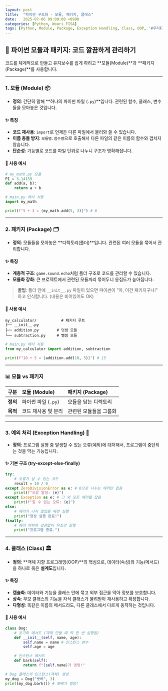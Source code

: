 ```yaml
---
layout: post
title:  "파이썬 구조화 - 모듈, 패키지, 클래스"
date:   2025-07-06 09:00:00 +0900
categories: [Python, Woori FISA]
tags: [Python, Module, Package, Exception Handling, Class, OOP, '#우리FIS아카데미', '#우리FISA', '#AI엔지니어링', '#K-디지털트레이닝', '#우리에프아이에스', '#글로벌소프트웨어캠퍼스']
---
```


## 🐍 파이썬 모듈과 패키지: 코드 깔끔하게 관리하기

코드를 체계적으로 만들고 유지보수를 쉽게 하려고 **모듈(Module)**과 **패키지(Package)**를 사용합니다.

---

### 1. 모듈 (Module) 📦

- **정의**: 간단히 말해 **하나의 파이썬 파일 (`.py`)**입니다. 관련된 함수, 클래스, 변수들을 모아놓은 것입니다.

#### ✨ 특징
- **코드 재사용**: `import`로 언제든 다른 파일에서 불러와 쓸 수 있습니다.
- **이름 충돌 방지**: `모듈명.함수명`으로 호출해서 다른 파일의 같은 이름의 함수와 겹치지 않습니다.
- **단순성**: 기능별로 코드를 파일 단위로 나누니 구조가 명확해집니다.

#### 📝 사용 예시

```python
# my_math.py 모듈
PI = 3.14159
def add(a, b):
    return a + b
```
```python
# main.py 에서 사용
import my_math

print(f"5 + 3 = {my_math.add(5, 3)}") # 8
```

---

### 2. 패키지 (Package) 🗂️

- **정의**: 모듈들을 모아놓은 **디렉토리(폴더)**입니다. 관련된 여러 모듈을 묶어서 관리합니다.

#### ✨ 특징
- **계층적 구조**: `game.sound.echo`처럼 폴더 구조로 코드를 관리할 수 있습니다.
- **모듈화 강화**: 큰 프로젝트에서 관련된 모듈끼리 묶어두니 응집도가 높아집니다.

> **꿀팁**: 폴더 안에 `__init__.py` 파일이 있으면 파이썬이 "아, 이건 패키지구나!" 하고 인식합니다. (내용은 비어있어도 OK)

#### 📝 사용 예시

```
my_calculator/           # 패키지 루트
├── __init__.py
├── addition.py        # 덧셈 모듈
└── subtraction.py     # 뺄셈 모듈
```
```python
# main.py 에서 사용
from my_calculator import addition, subtraction

print(f"10 + 5 = {addition.add(10, 5)}") # 15
```

---

### 📊 모듈 vs 패키지

| 구분 | 모듈 (Module) | 패키지 (Package) |
| :--- | :--- | :--- |
| **정의** | 파이썬 파일 (`.py`) | 모듈을 담는 디렉토리 |
| **목적** | 코드 재사용 및 분리 | 관련된 모듈들을 그룹화 |

---

### 3. 예외 처리 (Exception Handling) 🚨

- **정의**: 프로그램 실행 중 발생할 수 있는 오류(예외)에 대처해서, 프로그램이 중단되는 것을 막는 기능입니다.

#### ✨ 기본 구조 (try-except-else-finally)

```python
try:
    # 오류가 날 수 있는 코드
    result = 10 / 0
except ZeroDivisionError as e: # 0으로 나누는 에러만 잡음
    print(f"오류 발생: {e}")
except Exception as e: # 그 외 모든 에러를 잡음
    print(f"알 수 없는 오류: {e}")
else:
    # 에러가 나지 않았을 때만 실행
    print("정상 실행 완료!")
finally:
    # 에러 여부와 상관없이 무조건 실행
    print("프로그램 종료.")
```

---

### 4. 클래스 (Class) 🏛️

- **정의**: **객체 지향 프로그래밍(OOP)**의 핵심으로, 데이터(속성)와 기능(메서드)을 하나로 묶은 **설계도**입니다.

#### ✨ 특징
- **캡슐화**: 데이터와 기능을 클래스 안에 묶고 외부 접근을 막아 정보를 보호합니다.
- **상속**: 부모 클래스의 기능을 자식 클래스가 물려받아 재사용하고 확장합니다.
- **다형성**: 똑같은 이름의 메서드라도, 다른 클래스에서 다르게 동작하는 것입니다.

#### 📝 사용 예시

```python
class Dog:
    # 초기화 메서드 (객체 만들 때 딱 한 번 실행됨)
    def __init__(self, name, age):
        self.name = name # 인스턴스 변수
        self.age = age

    # 인스턴스 메서드
    def bark(self):
        return f"{self.name}가 멍멍!"

# Dog 클래스의 인스턴스(객체) 생성
my_dog = Dog("뽀삐", 3)
print(my_dog.bark()) # 뽀삐가 멍멍!
```